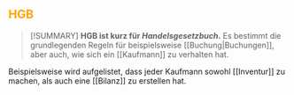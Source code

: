 ## <font color = "orange">HGB</font>

> [!SUMMARY]
> **HGB ist kurz für *Handelsgesetzbuch*.** Es bestimmt die grundlegenden Regeln für beispielsweise [[Buchung|Buchungen]], aber auch, wie sich ein [[Kaufmann]] zu verhalten hat.

Beispielsweise wird aufgelistet, dass jeder Kaufmann sowohl [[Inventur]] zu machen, als auch eine [[Bilanz]] zu erstellen hat. 